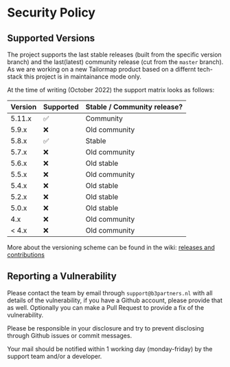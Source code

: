 # Security Policy

## Supported Versions

The project supports the last stable releases (built from the specific version branch) and 
the last(latest) community release (cut from the `master` branch).
As we are working on a new Tailormap product based on a differnt tech-stack this project is 
in maintainance mode only.

At the time of writing (October 2022) the support matrix looks as follows:

| Version | Supported          | Stable / Community release? |
| ------- | ------------------ | --------------------------- |
| 5.11.x  | :white_check_mark: | Community                   |
| 5.9.x   | :x:                | Old community               |
| 5.8.x   | :white_check_mark: | Stable                      |
| 5.7.x   | :x:                | Old community               |
| 5.6.x   | :x:                | Old stable                  |
| 5.5.x   | :x:                | Old community               |
| 5.4.x   | :x:                | Old stable                  |
| 5.2.x   | :x:                | Old stable                  |
| 5.0.x   | :x:                | Old stable                  |
| 4.x     | :x:                | Old community               |
| < 4.x   | :x:                | Old community               |

More about the versioning scheme can be found in the wiki: [releases and contributions](https://github.com/B3Partners/tailormap/wiki/releasesAndContributions)

## Reporting a Vulnerability

Please contact the team by email through `support@b3partners.nl` with all details 
of the vulnerability, if you have a Github account, please provide that as well. 
Optionally you can make a Pull Request to provide a fix of the vulnerability. 

Please be responsible in your disclosure and try to prevent disclosing 
through Github issues or commit messages.

Your mail should be notified within 1 working day (monday-friday) by the 
support team and/or a developer.
